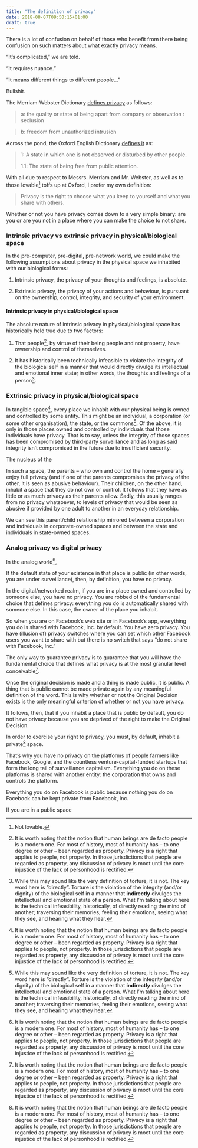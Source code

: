 ```yaml
---
title: "The definition of privacy"
date: 2018-08-07T09:50:15+01:00
draft: true
---
```


There is a lot of confusion on behalf of those who benefit from there being confusion on such matters about what exactly privacy means.

“It’s complicated,” we are told.

“It requires nuance.”

“It means different things to different people…”

Bullshit.

The Merriam-Webster Dictionary [defines privacy](https://www.merriam-webster.com/dictionary/privacy) as follows:

> a: the quality or state of being apart from company or observation : seclusion

> b: freedom from unauthorized intrusion

Across the pond, the Oxford English Dictionary [defines it](https://en.oxforddictionaries.com/definition/privacy) as:

> 1: A state in which one is not observed or disturbed by other people.
>
> 1.1:  The state of being free from public attention.

With all due to respect to Messrs. Merriam and Mr. Webster, as well as to those lovable[^1] toffs up at Oxford, I prefer my own definition: 

> Privacy is the right to choose what you keep to yourself and what you share with others.

Whether or not you have privacy comes down to a very simple binary: are you or are you not in a place where you can make the choice to not share.

### Intrinsic privacy vs extrinsic privacy in physical/biological space

In the pre-computer, pre-digital, pre-network world, we could make the following assumptions about privacy in the physical space we inhabited with our biological forms:

  1. Intrinsic privacy, the privacy of your thoughts and feelings, is absolute.

  2. Extrinsic privacy, the privacy of your actions and behaviour, is pursuant on the ownership, control, integrity, and security of your environment.

#### Intrinsic privacy in physical/biological space

The absolute nature of intrinsic privacy in physical/biological space has historically held true due to two factors:

  1. That people[^2], by virtue of their being people and not property, have ownership and control of themselves.

  2. It has historically been technically infeasible to violate the integrity of the biological self in a manner that would directly divulge its intellectual and emotional inner state; in other words, the thoughts and feelings of a person[^3].

### Extrinsic privacy in physical/biological space 

In tangible space[^2], every place we inhabit with our physical being is owned and controlled by some entity. This might be an individual, a corporation (or some other organisation), the state, or the commons[^3]. Of the above, it is only in those places owned and controlled by individuals that those individuals have privacy. That is to say, unless the integrity of those spaces has been compromised by third-party surveillance and as long as said integrity isn’t compromised in the future due to insufficient security.

The nucleus of the 

In such a space, the parents – who own and control the home – generally enjoy full privacy (and if one of the parents compromises the privacy of the other, it is seen as abusive behaviour). Their children, on the other hand, inhabit a space that they do not own or control. It follows that they have as little or as much privacy as their parents allow. Sadly, this usually ranges from no privacy whatsoever, to levels of privacy that would be seen as abusive if provided by one adult to another in an everyday relationship.

We can see this parent/child relationship mirrored between a corporation and individuals in corporate-owned spaces and between the state and individuals in state-owned spaces.  


### Analog privacy vs digital privacy

In the analog world[^2], 


If the default state of your existence in that place is public (in other words, you are under surveillance), then, by definition, you have no privacy.

In the digital/networked realm, if you are in a place owned and controlled by someone else, you have no privacy. You are robbed of the fundamental choice that defines privacy: everything you do is automatically shared with someone else. In this case, the owner of the place you inhabit.

So when you are on Facebook’s web site or in Facebook’s app, everything you do is shared with Facebook, Inc. by default. You have zero privacy. You have (illusion of) privacy switches where you can set which other Facebook users you want to share with but there is no switch that says “do not share with Facebook, Inc.”

The only way to guarantee privacy is to guarantee that you will have the fundamental choice that defines what privacy is at the most granular level conceivable[^2].  

Once the original decision is made and a thing is made public, it is public. A thing that is public cannot be made private again by any meaningful definition of the word. This is why whether or not the Original Decision exists is the only meaningful criterion of whether or not you have privacy.

It follows, then, that if you inhabit a place that is public by default, you do not have privacy because you are deprived of the right to make the Original Decision. 

In order to exercise your right to privacy, you must, by default, inhabit a private[^2] space.

That’s why you have no privacy on the platforms of people farmers like Facebook, Google, and the countless venture-capital-funded startups that form the long tail of surveillance capitalism. Everything you do on these platforms is shared with another entity: the corporation that owns and controls the platform.

Everything you do on Facebook is public because nothing you do on Facebook can be kept private from Facebook, Inc.

 If you are in a public space 


[^1]: Not lovable.

[^2]: It is worth noting that the notion that human beings are de facto people is a modern one. For most of history, most of humanity has – to one degree or other – been regarded as property. Privacy is a right that applies to people, not property. In those jurisdictions that people are regarded as property, any discussion of privacy is moot until the core injustice of the lack of personhood is rectified.  

[^3]: While this may sound like the very definition of torture, it is not. The key word here is “directly”. Torture is the violation of the integrity (and/or dignity) of the biological self in a manner that __indirectly__ divulges the intellectual and emotional state of a person. What I’m talking about here is the technical infeasibility, historically, of directly reading the mind of another; traversing their memories, feeling their emotions, seeing what they see, and hearing what they hear.

[^2]: The organic and inorganic context that we inhabit with our physical bodies.

[^3]: I make a distinction between the state and the commons – although in some left-leaning circles this is wilfully conflated – as it is both possible to have a state without a commons as it is a commons without a state.  

[^2]: At the human level, this might be a thought or an impetus as expressed by the smallest unit of action, whether the utterance of a 

[^2]: I mean “private as in privacy”, not “private as in property”. What is it with the English language when it comes to conflating the meaning of words that are fundamental to human rights with words that are fundamental to capitalism? Free means both “free as in freedom” and “free as in cost”. Private means both “private as in privacy”, and “private as in private property”. I wonder which came first: is our language messed up because we are messed up when it comes to these topics or are we messed up because our language is messed up? 
